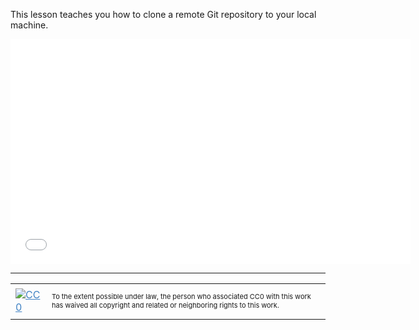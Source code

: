 This lesson teaches you how to clone a remote Git repository to your local 
machine.

<iframe src="//www.youtube.com/embed/ourzuUDN3Vk?rel=0" width="640" height="360" frameborder="0" allowfullscreen="allowfullscreen"></iframe>

<hr style="color: #cccccc;" />

<table>
<tbody>
<tr>
<td><a style="color: #4183c4;" href="http://creativecommons.org/publicdomain/zero/1.0/"><img src="https://camo.githubusercontent.com/c5160f944848828fa33126d9a697e9abe43ea98f/687474703a2f2f692e6372656174697665636f6d6d6f6e732e6f72672f702f7a65726f2f312e302f38387833312e706e67" alt="CC0" data-canonical-src="http://i.creativecommons.org/p/zero/1.0/88x31.png" /></a></td>
<td>
<p style="font-size: 11px;">To the extent possible under law, the person who associated CC0 with this work has waived all copyright and related or neighboring rights to this work.</p>
</td>
</tr>
</tbody>
</table>